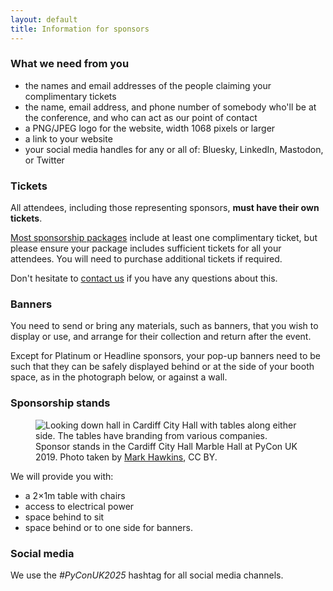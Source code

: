 ```yaml
---
layout: default
title: Information for sponsors
---
```


<div class="box box_red">
  <h3>What we need from you</h3>
  <ul>
    <li>the names and email addresses of the people claiming your complimentary tickets</li>
    <li>the name, email address, and phone number of somebody who'll be at the conference, and who can act as our point of contact</li>
    <li>a PNG/JPEG logo for the website, width 1068 pixels or larger</li>
    <li>a link to your website</li>
    <li>your social media handles for any or all of: Bluesky, LinkedIn, Mastodon, or Twitter</li>
  </ul>
</div>

<div class="box box_yellow">
  <h3>Tickets</h3>

  <p>
    All attendees, including those representing sponsors, <strong>must have their own tickets</strong>.
  </p>

  <p>
    <a href="/sponsorship/">Most sponsorship packages</a> include at least one complimentary ticket, but please ensure your package includes sufficient tickets for all your attendees. You will need to purchase additional tickets if required.
  </p>

  <p>
    Don't hesitate to <a href="/contact/">contact us</a> if you have any questions about this.
  </p>
</div>

<div class="box box_red">
  <h3>Banners</h3>

  <p>
    You need to send or bring any materials, such as banners, that you wish to display or use, and arrange for their collection and return after the event.
  </p>

  <p>
    Except for Platinum or Headline sponsors, your pop-up banners need to be such that they can be safely displayed behind or at the side of your booth space, as in the photograph below, or against a wall.
  </p>
</div>

<div class="box box_yellow">
  <h3>Sponsorship stands</h3>
  <figure>
    <img
      src="/images/sponsors_1x.jpg"
      srcset="/images/sponsors_1x.jpg 1x, /images/sponsors_2x.jpg 2x"
      alt="Looking down hall in Cardiff City Hall with tables along either side. The tables have branding from various companies.">
    <figcaption>
      Sponsor stands in the Cardiff City Hall Marble Hall at PyCon UK 2019.
      Photo taken by <a href="https://www.flickr.com/photos/184390836@N04/48726548331/in/album-72157710822891673/">Mark Hawkins</a>, CC BY.
    </figcaption>
  </figure>

  <p>
    We will provide you with:
    <ul>
      <li>a 2×1m table with chairs</li>
      <li>access to electrical power</li>
      <li>space behind to sit</li>
      <li>space behind or to one side for banners.</li>
    </ul>
  </p>

</div>

<div class="box box_red">
  <h3>Social media</h3>
  <p>
    We use the <em>#PyConUK2025</em> hashtag for all social media channels.
  </p>
</div>
